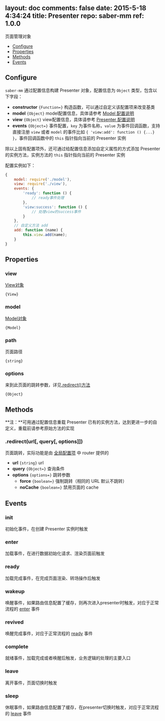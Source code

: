 layout: doc
comments: false
date: 2015-5-18 4:34:24
title: Presenter
repo: saber-mm
ref: 1.0.0
---

页面管理对象

* [Configure](#configure)
* [Properties](#properties)
* [Methods](#methods)
* [Events](#events)

## Configure

`saber-mm` 通过配置信息构建 Presenter 对象，配置信息为 `Object` 类型，包含以下字段：

* **constructor** `{Function=}` 构造函数，可以通过自定义该配置项来改变基类
* **model** `{Object}` model配置信息，具体请参考 [Model 配置说明](model.md#configure)
* **view** `{Object}` view配置信息，具体请参考 [Presenter 配置说明](view.md#configure)
* **events** `{Object=}` 事件配置，`key` 为事件名称，`value` 为事件回调函数，支持直接注册 `view` 或者 `model` 的事件比如 `{ 'view:add': function () {...} }`，事件回调函数中的 `this` 指针指向当前的 Presenter 实例

除以上固有配置项外，还可通过给配置信息添加自定义属性的方式添加 Presenter 的实例方法，实例方法的 `this` 指针指向当前的 Presenter 实例

配置实例如下：

```js
{
    model: require('./model'),
    view: require('./view'),
    events: {
        'ready': function () {
            // ready事件处理
        },
        'view:success': function () {
            // 处理view的success事件
        }
    },
    // 自定义方法 add
    add: function (name) {
        this.view.add(name);
    }
}
```

## Properties

### view

[View对象](view.html)

`{View}`

### model

[Model对象](model.html)

`{Model}`

### path

页面路径

`{string}`

### options

来到此页面的跳转参数，详见[.redirect()方法](#redirecturl-query-options)

`{Object}`

## Methods

**注：**可用通过配置信息重载 Presenter 已有的实例方法，达到更进一步的自定义，重载前请参考原始方法的实现

### .redirect(url[, query[, options]])

页面跳转，实际功能是由 [全局配置项](../README.md#configoptions) 中 router 提供的

* **url** `{string}` url
* **query** `{Object=}` 查询条件
* **options** `{options=}` 跳转参数
    * **force** `{boolean=}` 强制跳转（相同的 URL 默认不跳转）
    * **noCache** `{boolean=}` 禁用页面的 cache

## Events

### init

初始化事件，在创建 Presenter 实例时触发

### enter

加载事件，在进行数据初始化请求、渲染页面前触发

### ready

加载完成事件，在完成页面渲染、转场操作后触发

### wakeup

唤醒事件，如果路由信息配置了缓存，则再次进入presenter时触发，对应于正常流程的 [enter](#enter) 事件

### revived

唤醒完成事件，对应于正常流程的 [ready](#ready) 事件

### complete

就绪事件，加载完成或者唤醒后触发，业务逻辑的处理的主要入口

### leave

离开事件，页面切换时触发

### sleep

休眠事件，如果路由信息配置了缓存，在presenter切换时触发，对应于正常流程的 [leave](#leave) 事件